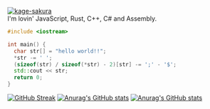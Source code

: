 [![kage-sakura](https://komarev.com/ghpvc/?username=kage-sakura)](https://github.com/kage-sakura/kage-sakura)  
I'm lovin' JavaScript, Rust, C++, C# and Assembly.
```cpp
#include <iostream>

int main() {
  char str[] = "hello world!!";
  *str -= ' ';
  (sizeof(str) / sizeof(*str) - 2)[str] -= ';' - '$';
  std::cout << str;
  return 0;
}
```

[![GitHub Streak](https://github-readme-streak-stats.herokuapp.com?user=wvad&background=000000&border=ffffff&stroke=ffffff&ring=ffffff&fire=ffffff&currStreakNum=ffffff&sideNums=ffffff&currStreakLabel=ffffff&sideLabels=ffffff&dates=ffffff&date_format=j%2Fn%5B%2FY%5D)](https://git.io/streak-stats)
[![Anurag's GitHub stats](https://github-readme-stats.vercel.app/api?username=wvad&show_icons=true&bg_color=000000&title_color=ffffff&text_color=ffffff&icon_color=ffffff&border_color=ffffff)](https://github.com/anuraghazra/github-readme-stats)
[![Anurag's GitHub stats](https://github-readme-stats.vercel.app/api/top-langs/?username=wvad&show_icons=true&layout=compact&bg_color=000000&title_color=ffffff&text_color=ffffff&icon_color=ffffff&border_color=ffffff)](https://github.com/anuraghazra/github-readme-stats)
